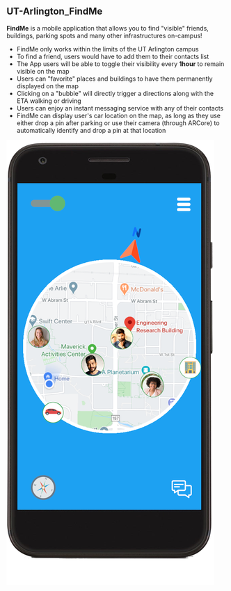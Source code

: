 ## UT-Arlington_FindMe
**FindMe** is a mobile application that allows you to find "visible" friends, buildings, parking spots and many other infrastructures on-campus! 
* FindMe only works within the limits of the UT Arlington campus
* To find a friend, users would have to add them to their contacts list
* The App users will be able to toggle their visibility every **1hour** to remain visible on the map
* Users can "favorite" places and buildings to have them permanently displayed on the map
* Clicking on a "bubble" will directly trigger a directions along with the ETA walking or driving
* Users can enjoy an instant messaging service with any of their contacts
* FindMe can  display user's car location on the map, as long as they use either drop a pin after parking or use their camera (through ARCore) to automatically identify and drop a pin at that location


![FindMe UI](/IMG_Samples/uta_findme.png)
